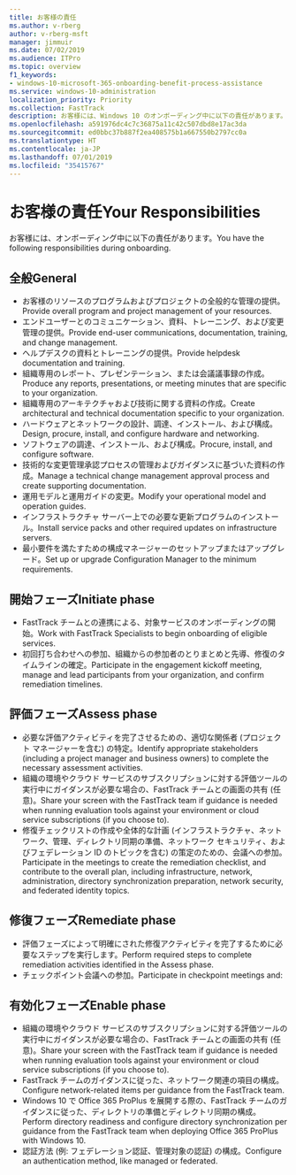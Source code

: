 ```yaml
---
title: お客様の責任
ms.author: v-rberg
author: v-rberg-msft
manager: jimmuir
ms.date: 07/02/2019
ms.audience: ITPro
ms.topic: overview
f1_keywords:
- windows-10-microsoft-365-onboarding-benefit-process-assistance
ms.service: windows-10-administration
localization_priority: Priority
ms.collection: FastTrack
description: お客様には、Windows 10 のオンボーディング中に以下の責任があります。
ms.openlocfilehash: a591976dc4c7c36875a11c42c507dbd8e17ac3da
ms.sourcegitcommit: ed0bbc37b887f2ea408575b1a667550b2797cc0a
ms.translationtype: HT
ms.contentlocale: ja-JP
ms.lasthandoff: 07/01/2019
ms.locfileid: "35415767"
---
```

# <a name="your-responsibilities"></a><span data-ttu-id="ab83f-103">お客様の責任</span><span class="sxs-lookup"><span data-stu-id="ab83f-103">Your Responsibilities</span></span>

<span data-ttu-id="ab83f-104">お客様には、オンボーディング中に以下の責任があります。</span><span class="sxs-lookup"><span data-stu-id="ab83f-104">You have the following responsibilities during onboarding.</span></span>

## <a name="general"></a><span data-ttu-id="ab83f-105">全般</span><span class="sxs-lookup"><span data-stu-id="ab83f-105">General</span></span>

- <span data-ttu-id="ab83f-106">お客様のリソースのプログラムおよびプロジェクトの全般的な管理の提供。</span><span class="sxs-lookup"><span data-stu-id="ab83f-106">Provide overall program and project management of your resources.</span></span>
- <span data-ttu-id="ab83f-107">エンドユーザーとのコミュニケーション、資料、トレーニング、および変更管理の提供。</span><span class="sxs-lookup"><span data-stu-id="ab83f-107">Provide end-user communications, documentation, training, and change management.</span></span>
- <span data-ttu-id="ab83f-108">ヘルプデスクの資料とトレーニングの提供。</span><span class="sxs-lookup"><span data-stu-id="ab83f-108">Provide helpdesk documentation and training.</span></span>
- <span data-ttu-id="ab83f-109">組織専用のレポート、プレゼンテーション、または会議議事録の作成。</span><span class="sxs-lookup"><span data-stu-id="ab83f-109">Produce any reports, presentations, or meeting minutes that are specific to your organization.</span></span>
- <span data-ttu-id="ab83f-110">組織専用のアーキテクチャおよび技術に関する資料の作成。</span><span class="sxs-lookup"><span data-stu-id="ab83f-110">Create architectural and technical documentation specific to your organization.</span></span>
- <span data-ttu-id="ab83f-111">ハードウェアとネットワークの設計、調達、インストール、および構成。</span><span class="sxs-lookup"><span data-stu-id="ab83f-111">Design, procure, install, and configure hardware and networking.</span></span>
- <span data-ttu-id="ab83f-112">ソフトウェアの調達、インストール、および構成。</span><span class="sxs-lookup"><span data-stu-id="ab83f-112">Procure, install, and configure software.</span></span>
- <span data-ttu-id="ab83f-113">技術的な変更管理承認プロセスの管理およびガイダンスに基づいた資料の作成。</span><span class="sxs-lookup"><span data-stu-id="ab83f-113">Manage a technical change management approval process and create supporting documentation.</span></span>
- <span data-ttu-id="ab83f-114">運用モデルと運用ガイドの変更。</span><span class="sxs-lookup"><span data-stu-id="ab83f-114">Modify your operational model and operation guides.</span></span>
- <span data-ttu-id="ab83f-115">インフラストラクチャ サーバー上での必要な更新プログラムのインストール。</span><span class="sxs-lookup"><span data-stu-id="ab83f-115">Install service packs and other required updates on infrastructure servers.</span></span>
- <span data-ttu-id="ab83f-116">最小要件を満たすための構成マネージャーのセットアップまたはアップグレード。</span><span class="sxs-lookup"><span data-stu-id="ab83f-116">Set up or upgrade Configuration Manager to the minimum requirements.</span></span>

## <a name="initiate-phase"></a><span data-ttu-id="ab83f-117">開始フェーズ</span><span class="sxs-lookup"><span data-stu-id="ab83f-117">Initiate phase</span></span>

- <span data-ttu-id="ab83f-118">FastTrack チームとの連携による、対象サービスのオンボーディングの開始。</span><span class="sxs-lookup"><span data-stu-id="ab83f-118">Work with FastTrack Specialists to begin onboarding of eligible services.</span></span>
- <span data-ttu-id="ab83f-119">初回打ち合わせへの参加、組織からの参加者のとりまとめと先導、修復のタイムラインの確定。</span><span class="sxs-lookup"><span data-stu-id="ab83f-119">Participate in the engagement kickoff meeting, manage and lead participants from your organization, and confirm remediation timelines.</span></span>

## <a name="assess-phase"></a><span data-ttu-id="ab83f-120">評価フェーズ</span><span class="sxs-lookup"><span data-stu-id="ab83f-120">Assess phase</span></span>

- <span data-ttu-id="ab83f-121">必要な評価アクティビティを完了させるための、適切な関係者 (プロジェクト マネージャーを含む) の特定。</span><span class="sxs-lookup"><span data-stu-id="ab83f-121">Identify appropriate stakeholders (including a project manager and business owners) to complete the necessary assessment activities.</span></span>
- <span data-ttu-id="ab83f-122">組織の環境やクラウド サービスのサブスクリプションに対する評価ツールの実行中にガイダンスが必要な場合の、FastTrack チームとの画面の共有 (任意)。</span><span class="sxs-lookup"><span data-stu-id="ab83f-122">Share your screen with the FastTrack team if guidance is needed when running evaluation tools against your environment or cloud service subscriptions (if you choose to).</span></span>
- <span data-ttu-id="ab83f-123">修復チェックリストの作成や全体的な計画 (インフラストラクチャ、ネットワーク、管理、ディレクトリ同期の準備、ネットワーク セキュリティ、およびフェデレーション ID のトピックを含む) の策定のための、会議への参加。</span><span class="sxs-lookup"><span data-stu-id="ab83f-123">Participate in the meetings to create the remediation checklist, and contribute to the overall plan, including infrastructure, network, administration, directory synchronization preparation, network security, and federated identity topics.</span></span>

## <a name="remediate-phase"></a><span data-ttu-id="ab83f-124">修復フェーズ</span><span class="sxs-lookup"><span data-stu-id="ab83f-124">Remediate phase</span></span>

- <span data-ttu-id="ab83f-125">評価フェーズによって明確にされた修復アクティビティを完了するために必要なステップを実行します。</span><span class="sxs-lookup"><span data-stu-id="ab83f-125">Perform required steps to complete remediation activities identified in the Assess phase.</span></span>
- <span data-ttu-id="ab83f-126">チェックポイント会議への参加。</span><span class="sxs-lookup"><span data-stu-id="ab83f-126">Participate in checkpoint meetings and:</span></span>

## <a name="enable-phase"></a><span data-ttu-id="ab83f-127">有効化フェーズ</span><span class="sxs-lookup"><span data-stu-id="ab83f-127">Enable phase</span></span>

- <span data-ttu-id="ab83f-128">組織の環境やクラウド サービスのサブスクリプションに対する評価ツールの実行中にガイダンスが必要な場合の、FastTrack チームとの画面の共有 (任意)。</span><span class="sxs-lookup"><span data-stu-id="ab83f-128">Share your screen with the FastTrack team if guidance is needed when running evaluation tools against your environment or cloud service subscriptions (if you choose to).</span></span>
- <span data-ttu-id="ab83f-129">FastTrack チームのガイダンスに従った、ネットワーク関連の項目の構成。</span><span class="sxs-lookup"><span data-stu-id="ab83f-129">Configure network-related items per guidance from the FastTrack team.</span></span>
- <span data-ttu-id="ab83f-130">Windows 10 で Office 365 ProPlus を展開する際の、FastTrack チームのガイダンスに従った、ディレクトリの準備とディレクトリ同期の構成。</span><span class="sxs-lookup"><span data-stu-id="ab83f-130">Perform directory readiness and configure directory synchronization per guidance from the FastTrack team when deploying Office 365 ProPlus with Windows 10.</span></span>
- <span data-ttu-id="ab83f-131">認証方法 (例: フェデレーション認証、管理対象の認証) の構成。</span><span class="sxs-lookup"><span data-stu-id="ab83f-131">Configure an authentication method, like managed or federated.</span></span>







  

  

 